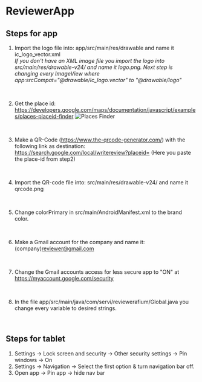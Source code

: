 # ReviewerApp
## Steps for app

1. Import the logo file into: app/src/main/res/drawable and name it ic_logo_vector.xml\
*If you don't have an XML image file you import the logo into src/main/res/drawable-v24/ and name it logo.png. Next step is changing every ImageView where app:srcCompat="@drawable/ic_logo.vector" to "@drawable/logo"* <br />
<br />

2. Get the place id: https://developers.google.com/maps/documentation/javascript/examples/places-placeid-finder 
![Places Finder](https://i.imgur.com/FEEVmvq.png)
<br />

3. Make a QR-Code (https://www.the-qrcode-generator.com/) with the following link as destination: https://search.google.com/local/writereview?placeid=  (Here you paste the place-id from step2)
<br />

4. Import the QR-code file into: src/main/res/drawable-v24/ and name it qrcode.png
<br />

5. Change colorPrimary in src/main/AndroidManifest.xml to the brand color.
<br />

6. Make a Gmail account for the company and name it: (company)reviewer@gmail.com
<br />

7. Change the Gmail accounts access for less secure app to "ON" at https://myaccount.google.com/security
<br />

8. In the file app/src/main/java/com/servi/reviewerafium/Global.java you change every variable to desired strings.
<br />

## Steps for tablet

1. Settings -> Lock screen and security -> Other security settings -> Pin windows -> On
2. Settings -> Navigation -> Select the first option & turn navigation bar off.
3. Open app -> Pin app -> hide nav bar
